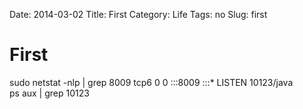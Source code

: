 Date: 2014-03-02
Title: First
Category: Life
Tags: no
Slug: first

# First



sudo netstat -nlp | grep 8009
tcp6       0      0 :::8009                 :::*                    LISTEN      10123/java      
ps aux | grep 10123
